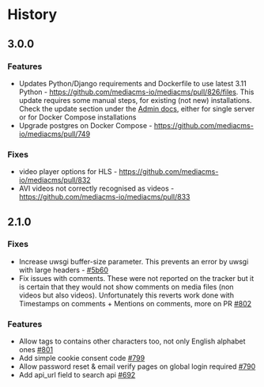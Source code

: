 # History

## 3.0.0

### Features
- Updates Python/Django requirements and Dockerfile to use latest 3.11 Python - https://github.com/mediacms-io/mediacms/pull/826/files. This update requires some manual steps, for existing (not new) installations. Check the update section under the [Admin docs](https://github.com/mediacms-io/mediacms/blob/main/docs/admins_docs.md#2-server-installation), either for single server or for Docker Compose installations
- Upgrade postgres on Docker Compose - https://github.com/mediacms-io/mediacms/pull/749

### Fixes
- video player options for HLS - https://github.com/mediacms-io/mediacms/pull/832
- AVI videos not correctly recognised as videos - https://github.com/mediacms-io/mediacms/pull/833

## 2.1.0

### Fixes
- Increase uwsgi buffer-size parameter. This prevents an error by uwsgi with large headers - [#5b60](https://github.com/mediacms-io/mediacms/commit/5b601698a41ad97f08c1830e14b1c18f73ab8315)
- Fix issues with comments. These were not reported on the tracker but it is certain that they would not show comments on media files (non videos but also videos). Unfortunately this reverts work done with Timestamps on comments + Mentions on comments, more on PR [#802](https://github.com/mediacms-io/mediacms/pull/802)

### Features
- Allow tags to contains other characters too, not only English alphabet ones [#801](https://github.com/mediacms-io/mediacms/pull/801)
- Add simple cookie consent code [#799](https://github.com/mediacms-io/mediacms/pull/799)
- Allow password reset & email verify pages on global login required [#790](https://github.com/mediacms-io/mediacms/pull/790)
- Add api_url field to search api [#692](https://github.com/mediacms-io/mediacms/pull/692)